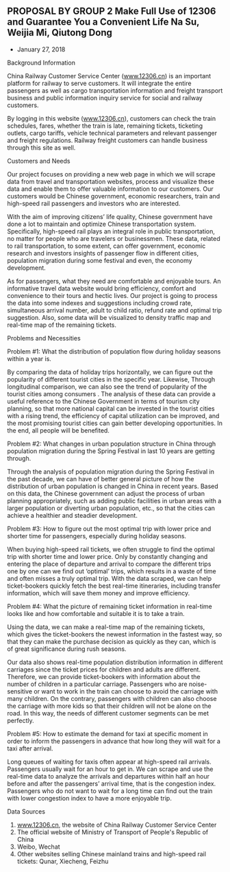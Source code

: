 PROPOSAL BY GROUP 2
Make Full Use of 12306 and Guarantee You a Convenient Life
Na Su, Weijia Mi, Qiutong Dong
-------------------------------------------------------------------------------------------------------------------------------------
 
- January 27, 2018
 

 
 
Background Information

China Railway Customer Service Center (www.12306.cn) is an important platform for railway to serve customers. It will integrate the entire passengers as well as cargo transportation information and freight transport business and public information inquiry service for social and railway customers.

By logging in this website (www.12306.cn), customers can check the train schedules, fares, whether the train is late, remaining tickets, ticketing outlets, cargo tariffs, vehicle technical parameters and relevant passenger and freight regulations. Railway freight customers can handle business through this site as well.

Customers and Needs

Our project focuses on providing a new web page in which we will scrape data from travel and transportation websites, process and visualize these data and enable them to offer valuable information to our customers. Our customers would be Chinese government, economic researchers, train and high-speed rail passengers and investors who are interested.

With the aim of improving citizens’ life quality, Chinese government have done a lot to maintain and optimize Chinese transportation system. Specifically, high-speed rail plays an integral role in public transportation, no matter for people who are travelers or businessmen. These data, related to rail transportation, to some extent, can offer government, economic research and investors insights of passenger flow in different cities, population migration during some festival and even, the economy development.

As for passengers, what they need are comfortable and enjoyable tours. An informative travel data website would bring efficiency, comfort and convenience to their tours and hectic lives. Our project is going to process the data into some indexes and suggestions including crowd rate, simultaneous arrival number, adult to child ratio, refund rate and optimal trip suggestion. Also, some data will be visualized to density traffic map and real-time map of the remaining tickets.

Problems and Necessities

Problem #1: What the distribution of population flow during holiday seasons within a year is.

By comparing the data of holiday trips horizontally, we can figure out the popularity of different tourist cities in the specific year. Likewise, Through longitudinal comparison, we can also see the trend of popularity of the tourist cities among consumers . The analysis of these data can provide a useful reference to the Chinese Government in terms of tourism city planning, so that more national capital can be invested in the tourist cities with a rising trend, the efficiency of capital utilization can be improved, and the most promising tourist cities can gain better developing opportunities. In the end, all people will be benefited.

Problem #2: What changes in urban population structure in China through population migration during the Spring Festival in last 10 years are getting through.

Through the analysis of population migration during the Spring Festival in the past decade, we can have of better general picture of how the distribution of urban population is changed in China in recent years. Based on this data, the Chinese government can adjust the process of urban planning appropriately, such as adding public facilities in urban areas with a larger population or diverting urban population, etc., so that the cities can achieve a healthier and steadier development. 

Problem #3: How to figure out the most optimal trip with lower price and shorter time for passengers, especially during holiday seasons.

When buying high-speed rail tickets, we often struggle to find the optimal trip with shorter time and lower price. Only by constantly changing and entering the place of departure and arrival to compare the different trips one by one can we find out ‘optimal’ trips, which results in a waste of time and often misses a truly optimal trip. With the data scraped, we can help ticket-bookers quickly fetch the best real-time itineraries, including transfer information, which will save them money and improve efficiency. 

Problem #4: What the picture of remaining ticket information in real-time looks like and how comfortable and suitable it is to take a train.

Using the data, we can make a real-time map of the remaining tickets, which gives the ticket-bookers the newest information in the fastest way, so that they can make the purchase decision as quickly as they can, which is of great significance during rush seasons. 

Our data also shows real-time population distribution information in different carriages since the ticket prices for children and adults are different. Therefore, we can provide ticket-bookers with information about the number of children in a particular carriage. Passengers who are noise-sensitive or want to work in the train can choose to avoid the carriage with many children. On the contrary, passengers with children can also choose the carriage with more kids so that their children will not be alone on the road. In this way, the needs of different customer segments can be met perfectly.

Problem #5: How to estimate the demand for taxi at specific moment in order to inform the passengers in advance that how long they will wait for a taxi after arrival.

Long queues of waiting for taxis often appear at high-speed rail arrivals. Passengers usually wait for an hour to get in. We can scrape and use the real-time data to analyze the arrivals and departures within half an hour before and after the passengers’ arrival time, that is the congestion index. Passengers who do not want to wait for a long time can find out the train with lower congestion index to have a more enjoyable trip. 

Data Sources

1. www.12306.cn, the website of China Railway Customer Service Center 
2. The official website of Ministry of Transport of People's Republic of China
3. Weibo, Wechat
4. Other websites selling Chinese mainland trains and high-speed rail tickets: Qunar, Xiecheng, Feizhu









